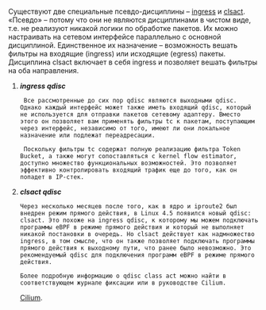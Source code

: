 Существуют две специальные псевдо-дисциплины – [ingress](https://tldp.org/HOWTO/Adv-Routing-HOWTO/lartc.adv-qdisc.ingress.html) и [clsact](https://qmonnet.github.io/whirl-offload/2020/04/11/tc-bpf-direct-action/#the-clsact-qdisc). «Псевдо» – потому что они не являются дисциплинами в чистом виде, т.е. не реализуют никакой логики по обработке пакетов. Их можно настраивать на сетевом интерфейсе параллельно с основной дисциплиной. Единственное их назначение – возможность вешать фильтры на входящие (ingress) или исходящие (egress) пакеты. Дисциплина clsact включает в себя ingress и позволяет вешать фильтры на оба направления.

1. ***ingress qdisc*** 
	
		Все рассмотренные до сих пор qdisc являются выходными qdisc. Однако каждый интерфейс может также иметь входящий qdisc, который не используется для отправки пакетов сетевому адаптеру. Вместо этого он позволяет вам применять фильтры tc к пакетам, поступающим через интерфейс, независимо от того, имеют ли они локальное назначение или подлежат переадресации.
	
		Поскольку фильтры tc содержат полную реализацию фильтра Token Bucket, а также могут сопоставляться с kernel flow estimator, доступно множество функциональных возможностей. Это позволяет эффективно контролировать входящий трафик еще до того, как он попадет в IP-стек.

2.  ***clsact qdisc***

		Через несколько месяцев после того, как в ядро и iproute2 был внедрен режим прямого действия, в Linux 4.5 появился новый qdisc: clsact. Это похоже на ingress qdisc, к которому мы можем подключать программы eBPF в режиме прямого действия и который не выполняет никакой постановки в очередь. Но clsact действует как надмножество ingress, в том смысле, что он также позволяет подключать программы прямого действия к выходному пути, что ранее было невозможно. Это рекомендуемый qdisc для подключения программ eBPF в режиме прямого действия.

		Более подробную информацию о qdisc class act можно найти в соответствующем журнале фиксации или в руководстве Cilium.

	 [Cilium](https://docs.cilium.io/en/latest/bpf/#tc-traffic-control).
		